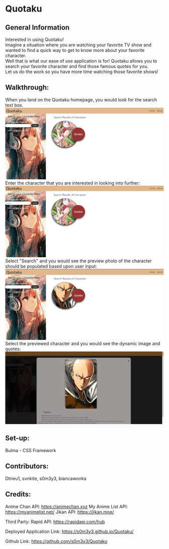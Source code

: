 # Quotaku

## General Information

Interested in using Quotaku!
<br>Imagine a situation where you are watching your favorite TV show and wanted to find a quick way to get to know more about your favorite character.
<br>Well that is what our ease of use application is for!
Quotaku allows you to search your favorite character and find those famous quotes for you.  
Let us do the work so you have more time watching those favorite shows!

## Walkthrough:

When you land on the Quotaku homepage, you would look for the search text box.
![Alt text](image-1.png)
Enter the character that you are interested in looking into further:
![Alt text](image-2.png)
Select "Search" and you would see the preview photo of the character should be populated based upon user input:
![Alt text](image-3.png)
Select the previewed character and you would see the dynamic image and quotes:
![Alt text](image-4.png)

## Set-up:

Bulma - CSS Framework

## Contributors:

Dtrieu1, svnkite, s0m3y3, biancawonka

## Credits:

Anime Chan API: https://animechan.xyz
My Anime List API: https://myanimelist.net/
Jikan API: https://jikan.moe/

Third Party:
Rapid API: https://rapidapi.com/hub

Deployed Application Link: https://s0m3y3.github.io/Quotaku/

Github Link: https://github.com/s0m3y3/Quotaku
